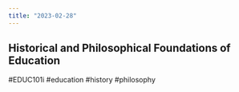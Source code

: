 ```yaml
---
title: "2023-02-28"
---
```

## Historical and Philosophical Foundations of Education
#EDUC101i #education #history #philosophy 